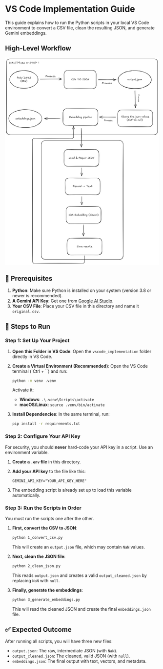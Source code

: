 # VS Code Implementation Guide

This guide explains how to run the Python scripts in your local VS Code environment to convert a CSV file, clean the resulting JSON, and generate Gemini embeddings.

## High-Level Workflow

![Data Preparation Workflow](../flow2.png)

## 📝 Prerequisites

1.  **Python**: Make sure Python is installed on your system (version 3.8 or newer is recommended).
2.  **A Gemini API Key**: Get one from [Google AI Studio](https://aistudio.google.com/app/apikey).
3.  **Your CSV File**: Place your CSV file in this directory and name it `original.csv`.

## 🚀 Steps to Run

### Step 1: Set Up Your Project

1.  **Open this Folder in VS Code**: Open the `vscode_implementation` folder directly in VS Code.
2.  **Create a Virtual Environment (Recommended)**:
    Open the VS Code terminal (`Ctrl + ``) and run:
    ```bash
    python -m venv .venv
    ```
    Activate it:
    *   **Windows**: `.\.venv\Scripts\activate`
    *   **macOS/Linux**: `source .venv/bin/activate`

3.  **Install Dependencies**:
    In the same terminal, run:
    ```bash
    pip install -r requirements.txt
    ```

### Step 2: Configure Your API Key

For security, you should **never** hard-code your API key in a script. Use an environment variable.

1.  **Create a `.env` file** in this directory.
2.  **Add your API key** to the file like this:

    ```
    GEMINI_API_KEY="YOUR_API_KEY_HERE"
    ```

3.  The embedding script is already set up to load this variable automatically.

### Step 3: Run the Scripts in Order

You must run the scripts one after the other.

1.  **First, convert the CSV to JSON**:
    ```bash
    python 1_convert_csv.py
    ```
    This will create an `output.json` file, which may contain `NaN` values.

2.  **Next, clean the JSON file**:
    ```bash
    python 2_clean_json.py
    ```
    This reads `output.json` and creates a valid `output_cleaned.json` by replacing `NaN` with `null`.

3.  **Finally, generate the embeddings**:
    ```bash
    python 3_generate_embeddings.py
    ```
    This will read the cleaned JSON and create the final `embeddings.json` file.

## ✅ Expected Outcome

After running all scripts, you will have three new files:

*   `output.json`: The raw, intermediate JSON (with `NaN`).
*   `output_cleaned.json`: The cleaned, valid JSON (with `null`).
*   `embeddings.json`: The final output with text, vectors, and metadata.
